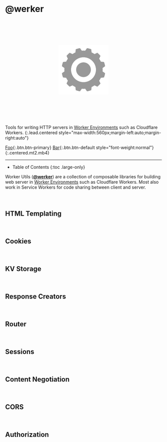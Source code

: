 # @werker

<picture class="app-button" style="display:block;text-align:center">
  <img src="assets/img/werker.png" alt="Logo" style="height:10rem;width:10rem; margin:5rem 0">
</picture>

Tools for writing HTTP servers in [Worker Environments][1] such as Cloudflare Workers.
{:.lead.centered style="max-width:560px;margin-left:auto;margin-right:auto"}

[1]: https://workers.js.org/

[Foo](#foo){:.btn.btn-primary}
[Bar](#bar){:.btn.btn-default style="font-weight:normal"}
{:.centered.mt2.mb4}

***

* Table of Contents
{:toc .large-only}

Worker Utils ([**@werker**][2]) are a collection of composable libraries for building web server in [Worker Environments][1] such as Cloudflare Workers. 
Most also work in Service Workers for code sharing between client and server.

<!-- The goal is to build an entire web framework, similar to express.js. -->

[2]: https://www.npmjs.com/org/werker

## HTML Templating

## Cookies

## KV Storage

## Response Creators

## Router

## Sessions

## Content Negotiation

## CORS

## Authorization

<br/>

<style>
.page > p { position: relative }
.page > header > h1 + .hr { 
  display: none; 
}

.mt6 { margin-top: 6rem }
.mb2 { margin-bottom: 1.5rem }

h1, h2, h3, .h1, .h2, .h3 { margin-top: 4rem }
h4, h5, h6, .h4, .h5, .h6 { margin-top: 3rem }
.page > hr { margin: 4rem 0 }

clap-button {
  --clap-button-color: var(--accent-color);
}

h2 + p > clap-button[url^="#"] {
  margin: 0;
  width: 3rem;
  height: 3rem;
  position: absolute;
  left: -6rem;
  margin-top: -3rem;
  font-size: smaller;
  color: var(--gray-text);
  --clap-button-color: var(--menu-text);
}

.page > header > h1 { 
  width: 100%!important;
  font-size: 4rem;
  text-align: center;
  width: 100%!important;
}

.larger { font-size: larger; }
.smaller { font-size: smaller; }

.layout-welcome { padding-top: 4rem; }
#_navbar { transform: translateY(-5rem); }

#legend + dl {
  display: grid;
  grid-template-columns: repeat(auto-fill, 36px minmax(min(300px, 100%), 1fr));
  grid-gap: 0.5rem;
}
#legend + dl dd {
  margin: 0;
}

/* .btn-primary { color: #333; }
.btn-primary:hover { color: #333; } */

table.stretch-table { margin: 2rem -1rem!important; width:calc(100% + 2rem)!important; }
</style>
<script>window.dispatchEvent(new HashChangeEvent('hashchange', { newURL: new URL('#noop', location).href }))</script>
